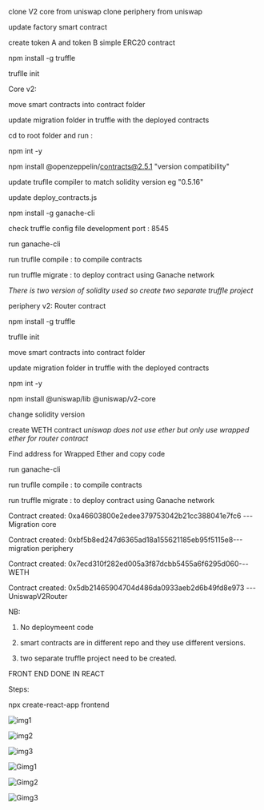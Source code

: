 clone V2 core from uniswap
clone periphery from uniswap 


update factory smart contract 

create token A and token B simple ERC20 contract

npm install -g truffle

truflle init

Core v2:

move smart contracts into contract folder

update migration folder  in truffle with the deployed contracts

cd to root folder and run :

npm int -y 

npm install @openzeppelin/contracts@2.5.1 "version compatibility"

update truflle compiler to match solidity version eg "0.5.16"

update deploy_contracts.js 

npm install -g ganache-cli 

check truffle config file development port : 8545

run ganache-cli

run truflle compile : to compile contracts

run truffle migrate : to deploy contract using Ganache network


*There is two version of solidity used so create two separate truffle project*

periphery v2: Router contract

npm install -g truffle

truflle init

move smart contracts into contract folder

update migration folder  in truffle with the deployed contracts

npm int -y 

npm install @uniswap/lib @uniswap/v2-core

change solidity version 

create WETH contract *uniswap does not use ether but only use wrapped ether for router contract*

Find address for Wrapped Ether and copy code 

run ganache-cli

run truflle compile : to compile contracts

run truffle migrate : to deploy contract using Ganache network


Contract created: 0xa46603800e2edee379753042b21cc388041e7fc6 ---Migration core

Contract created: 0xbf5b8ed247d6365ad18a155621185eb95f5115e8---migration periphery

Contract created: 0x7ecd310f282ed005a3f87dcbb5455a6f6295d060---WETH 

Contract created: 0x5db21465904704d486da0933aeb2d6b49fd8e973 --- UniswapV2Router


NB:

1. No deploymeent code

2. smart contracts are in different repo and they use different versions.
3. two separate truffle project need to be created.

FRONT END DONE IN REACT

Steps:

npx create-react-app frontend





![img1](https://user-images.githubusercontent.com/90293555/151086332-5919dce4-66a3-40c0-aed9-d918ca21ce4d.jpg)



![img2](https://user-images.githubusercontent.com/90293555/151086342-427013d1-4810-40d6-8ecb-74c2633a1e96.jpg)


![img3](https://user-images.githubusercontent.com/90293555/151086350-194e0e6e-baea-48b1-a6b6-0e3e09f58c64.jpg)


![Gimg1](https://user-images.githubusercontent.com/90293555/151086359-f5100ec4-32ea-4901-bb83-fc9002c306e5.jpg)


![Gimg2](https://user-images.githubusercontent.com/90293555/151086377-73d937c6-1141-42d6-8ec7-3a8bcbb09959.jpg)


![Gimg3](https://user-images.githubusercontent.com/90293555/151086392-36b169de-29ab-44b0-9167-34442cd05f24.jpg)


